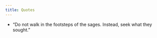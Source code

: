 ```yaml
---
title: Quotes
---
```

* “Do not walk in the footsteps of the sages. Instead, seek what they sought.” 
